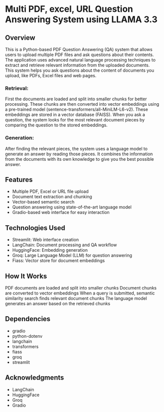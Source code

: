 # Multi PDF, excel, URL Question Answering System using LLAMA 3.3
## Overview
This is a Python-based PDF Question Answering (QA) system that allows users to upload multiple PDF files and ask questions about their contents. The application uses advanced natural language processing techniques to extract and retrieve relevant information from the uploaded documents.
This system helps you ask questions about the content of documents you upload, like PDFs, Excel files and web pages.
### Retrieval:
First the documents are loaded and split into smaller chunks for better processing. These chunks are then converted into vector embeddings using a pre-trained model (sentence-transformers/all-MiniLM-L6-v2). These embeddings are stored in a vector database (FAISS). When you ask a question, the system looks for the most relevant document pieces by comparing the question to the stored embeddings.
### Generation:
After finding the relevant pieces, the system uses a language model to generate an answer by reading those pieces. It combines the information from the documents with its own knowledge to give you the best possible answer.

## Features
- Multiple PDF, Excel or URL file upload
- Document text extraction and chunking
- Vector-based semantic search
- Question answering using state-of-the-art language model
- Gradio-based web interface for easy interaction

## Technologies Used
- Streamlit: Web interface creation
- LangChain: Document processing and QA workflow
- HuggingFace: Embedding generation
- Groq: Large Language Model (LLM) for question answering
- Fiass: Vector store for document embeddings

## How It Works
PDF documents are loaded and split into smaller chunks
Document chunks are converted to vector embeddings
When a query is submitted, semantic similarity search finds relevant document chunks
The language model generates an answer based on the retrieved chunks

## Dependencies
- gradio
- python-dotenv
- langchain
- transformers
- fiass
- groq
- streamlit

## Acknowledgments
- LangChain
- HuggingFace
- Groq
- Gradio
